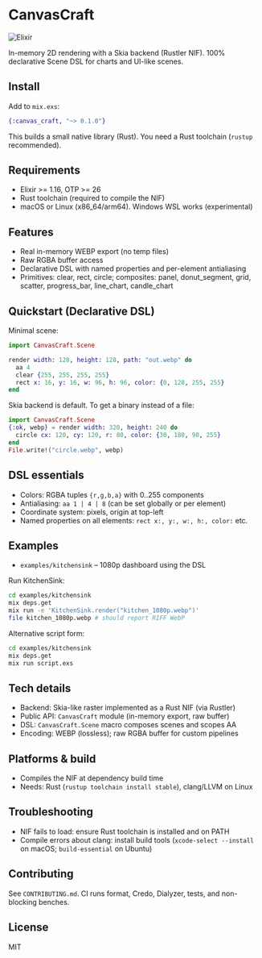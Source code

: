 # CanvasCraft

![Elixir](https://img.shields.io/badge/Elixir-4B275F?style=flat&logo=elixir&logoColor=white)

In-memory 2D rendering with a Skia backend (Rustler NIF). 100% declarative Scene DSL for charts and UI-like scenes.

## Install
Add to `mix.exs`:

```elixir
{:canvas_craft, "~> 0.1.0"}
```

This builds a small native library (Rust). You need a Rust toolchain (`rustup` recommended).

## Requirements
- Elixir >= 1.16, OTP >= 26
- Rust toolchain (required to compile the NIF)
- macOS or Linux (x86_64/arm64). Windows WSL works (experimental)

## Features
- Real in-memory WEBP export (no temp files)
- Raw RGBA buffer access
- Declarative DSL with named properties and per-element antialiasing
- Primitives: clear, rect, circle; composites: panel, donut_segment, grid, scatter, progress_bar, line_chart, candle_chart

## Quickstart (Declarative DSL)

Minimal scene:

```elixir
import CanvasCraft.Scene

render width: 128, height: 128, path: "out.webp" do
  aa 4
  clear {255, 255, 255, 255}
  rect x: 16, y: 16, w: 96, h: 96, color: {0, 128, 255, 255}
end
```

Skia backend is default. To get a binary instead of a file:

```elixir
import CanvasCraft.Scene
{:ok, webp} = render width: 320, height: 240 do
  circle cx: 120, cy: 120, r: 80, color: {30, 180, 90, 255}
end
File.write!("circle.webp", webp)
```

## DSL essentials
- Colors: RGBA tuples `{r,g,b,a}` with 0..255 components
- Antialiasing: `aa 1 | 4 | 8` (can be set globally or per element)
- Coordinate system: pixels, origin at top-left
- Named properties on all elements: `rect x:, y:, w:, h:, color:` etc.

## Examples
- `examples/kitchensink` – 1080p dashboard using the DSL

Run KitchenSink:

```sh
cd examples/kitchensink
mix deps.get
mix run -e 'KitchenSink.render("kitchen_1080p.webp")'
file kitchen_1080p.webp # should report RIFF WebP
```

Alternative script form:

```sh
cd examples/kitchensink
mix deps.get
mix run script.exs
```

## Tech details
- Backend: Skia-like raster implemented as a Rust NIF (via Rustler)
- Public API: `CanvasCraft` module (in-memory export, raw buffer)
- DSL: `CanvasCraft.Scene` macro composes scenes and scopes AA
- Encoding: WEBP (lossless); raw RGBA buffer for custom pipelines

## Platforms & build
- Compiles the NIF at dependency build time
- Needs: Rust (`rustup toolchain install stable`), clang/LLVM on Linux

## Troubleshooting
- NIF fails to load: ensure Rust toolchain is installed and on PATH
- Compile errors about clang: install build tools (`xcode-select --install` on macOS; `build-essential` on Ubuntu)

## Contributing
See `CONTRIBUTING.md`. CI runs format, Credo, Dialyzer, tests, and non-blocking benches.

## License
MIT
